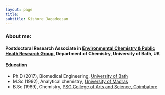 ```yaml
---
layout: page
title: 
subtitle: Kishore Jagadeesan
---
```

### About me:

#### Postdoctoral Research Associate in [Environmental Chemistry & Public Heath Research Group](https://kasprzykhordern.wordpress.com/), Department of Chemistry, University of Bath, UK 

#### Education
* Ph.D (2017), Biomedical Engineering, [University of Bath](http://bme.lth.se/)
* M.Sc (1992), Analytical chemistry, [University of Madras](http://www.unom.ac.in/)
* B.Sc (1989), Chemistry, [PSG College of Arts and Science, Coimbatore](http://www.psgcas.ac.in/)